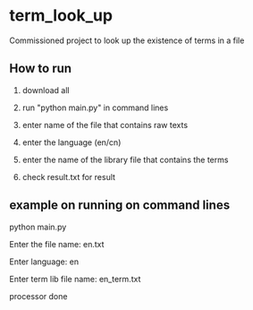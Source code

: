 # term_look_up
Commissioned project to look up the existence of terms in a file

## How to run
1. download all

2. run "python main.py" in command lines

3. enter name of the file that contains raw texts

4. enter the language (en/cn)

5. enter the name of the library file that contains the terms

6. check result.txt for result

## example on running on command lines
python main.py

Enter the file name: en.txt

Enter language: en

Enter term lib file name: en_term.txt

processor done
